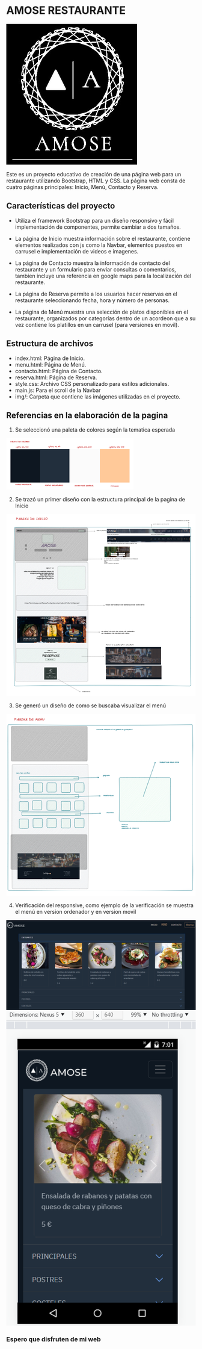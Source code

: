 # **AMOSE RESTAURANTE**

![Logo del restaurante](https://github.com/Orianig/Amose-restaurant/blob/b3bf64125bb146dcc64d660b42c92a479aff1df3/img/LogoPpal.jpg)

Este es un proyecto educativo de creación de una página web para un restaurante utilizando Bootstrap, HTML y CSS. La página web consta de cuatro páginas principales: Inicio, Menú, Contacto y Reserva.

## Características del proyecto

- Utiliza el framework Bootstrap para un diseño responsivo y fácil implementación de componentes, permite cambiar a dos tamaños.

- La página de Inicio muestra información sobre el restaurante, contiene elementos realizados con js como la Navbar, elementos puestos en carrusel e implementación de videos e imagenes.

- La página de Contacto muestra la información de contacto del restaurante y un formulario para enviar consultas o comentarios, tambien incluye una referencia en google maps para la localización del restaurante.

- La página de Reserva permite a los usuarios hacer reservas en el restaurante seleccionando fecha, hora y número de personas.

- La página de Menú muestra una selección de platos disponibles en el restaurante, organizados por categorías dentro de un acordeon que a su vez contiene los platillos en un carrusel (para versiones en movil).

## Estructura de archivos

- index.html: Página de Inicio.
- menu.html: Página de Menú.
- contacto.html: Página de Contacto.
- reserva.html: Página de Reserva.
- style.css: Archivo CSS personalizado para estilos adicionales.
- main.js: Para el scroll de la Navbar
- img/: Carpeta que contiene las imágenes utilizadas en el proyecto.

## Referencias en la elaboración de la pagina

1) Se seleccionó una paleta de colores según la tematica esperada

![Paleta de colores](https://github.com/Orianig/Amose-restaurant/blob/b3bf64125bb146dcc64d660b42c92a479aff1df3/img/paleta-colores.PNG)

2) Se trazó un primer diseño con la estructura principal de la pagina de Inicio

![Diseño de la pagina principal](https://github.com/Orianig/Amose-restaurant/blob/b3bf64125bb146dcc64d660b42c92a479aff1df3/img/proceso-creativo1.PNG)

3) Se generó un diseño de como se buscaba visualizar el menú

![Diseño del menú](https://github.com/Orianig/Amose-restaurant/blob/b3bf64125bb146dcc64d660b42c92a479aff1df3/img/proceso-creativo2.PNG)

4) Verificación del responsive, como ejemplo de la verificación se muestra el menú en version ordenador y en version movil

![Responsive-ordenador](https://github.com/Orianig/Amose-restaurant/blob/2edcd63fdccca4954e0e50fcb28044d8c95f2fe2/img/responsive-1.PNG)
![Responsive-movil](https://github.com/Orianig/Amose-restaurant/blob/2edcd63fdccca4954e0e50fcb28044d8c95f2fe2/img/responsive-2.PNG)

### Espero que disfruten de mi web
